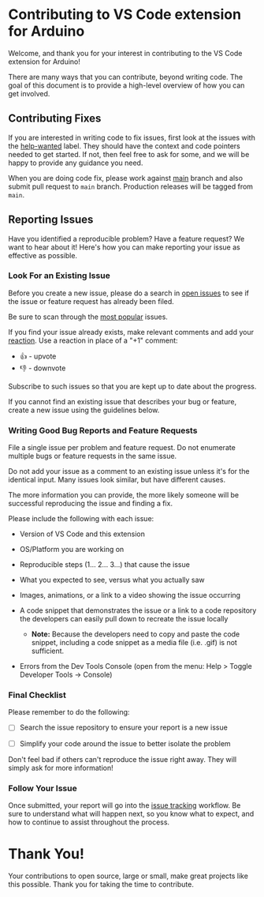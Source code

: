# Contributing to VS Code extension for Arduino

Welcome, and thank you for your interest in contributing to the VS Code
extension for Arduino!

There are many ways that you can contribute, beyond writing code. The goal of
this document is to provide a high-level overview of how you can get involved.

## Contributing Fixes

If you are interested in writing code to fix issues, first look at the issues
with the
[help-wanted](https://github.com/Microsoft/vscode-arduino/issues?q=is%3Aopen+is%3Aissue+label%3A%22help+wanted%22)
label. They should have the context and code pointers needed to get started. If
not, then feel free to ask for some, and we will be happy to provide any
guidance you need.

When you are doing code fix, please work against
[main](https://github.com/microsoft/vscode-arduino/tree/main) branch and also
submit pull request to `main` branch. Production releases will be tagged from
`main`.

## Reporting Issues

Have you identified a reproducible problem? Have a feature request? We want to
hear about it! Here's how you can make reporting your issue as effective as
possible.

### Look For an Existing Issue

Before you create a new issue, please do a search in
[open issues](https://github.com/Microsoft/vscode-arduino/issues) to see if the
issue or feature request has already been filed.

Be sure to scan through the
[most popular](https://github.com/Microsoft/vscode-arduino/issues?q=is%3Aopen+is%3Aissue+sort%3Areactions-%2B1-desc)
issues.

If you find your issue already exists, make relevant comments and add your
[reaction](https://github.com/blog/2119-add-reactions-to-pull-requests-issues-and-comments).
Use a reaction in place of a "+1" comment:

-   👍 - upvote
-   👎 - downvote

Subscribe to such issues so that you are kept up to date about the progress.

If you cannot find an existing issue that describes your bug or feature, create
a new issue using the guidelines below.

### Writing Good Bug Reports and Feature Requests

File a single issue per problem and feature request. Do not enumerate multiple
bugs or feature requests in the same issue.

Do not add your issue as a comment to an existing issue unless it's for the
identical input. Many issues look similar, but have different causes.

The more information you can provide, the more likely someone will be successful
reproducing the issue and finding a fix.

Please include the following with each issue:

-   Version of VS Code and this extension

-   OS/Platform you are working on

-   Reproducible steps (1... 2... 3...) that cause the issue

-   What you expected to see, versus what you actually saw

-   Images, animations, or a link to a video showing the issue occurring

-   A code snippet that demonstrates the issue or a link to a code repository
    the developers can easily pull down to recreate the issue locally

    -   **Note:** Because the developers need to copy and paste the code
        snippet, including a code snippet as a media file (i.e. .gif) is not
        sufficient.

-   Errors from the Dev Tools Console (open from the menu: Help > Toggle
    Developer Tools -> Console)

### Final Checklist

Please remember to do the following:

-   [ ] Search the issue repository to ensure your report is a new issue

-   [ ] Simplify your code around the issue to better isolate the problem

Don't feel bad if others can't reproduce the issue right away. They will simply
ask for more information!

### Follow Your Issue

Once submitted, your report will go into the
[issue tracking](https://github.com/Microsoft/vscode/wiki/Issue-Tracking)
workflow. Be sure to understand what will happen next, so you know what to
expect, and how to continue to assist throughout the process.

# Thank You!

Your contributions to open source, large or small, make great projects like this
possible. Thank you for taking the time to contribute.
